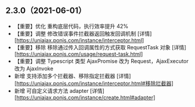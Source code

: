 ## 2.3.0（2021-06-01）
- 【重要】优化 重构底层代码，执行效率提升 42%
- 【重要】调整 修改错误事件拦截器返回触发回调机制 [详情][https://uniajax.ponjs.com/instance/interceptor.html]
- 【重要】移除 移除通过传入回调属性的方式获取 RequestTask 对象 [详情][https://uniajax.ponjs.com/usage/request-task.html]
- 【重要】调整 Typescript 类型 AjaxPromise 改为 Request，AjaxExecutor 改为 AjaxInvoke
- 新增 支持添加多个拦截器、移除指定拦截器 [详情][https://uniajax.ponjs.com/instance/interceptor.html#移除拦截器]
- 新增 可自定义请求方法 adapter [详情][https://uniajax.ponjs.com/instance/create.html#adapter]
